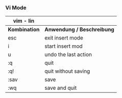 ### Vi Mode

| **vim - lin**        |                                 |
|----------------------|---------------------------------|
| **Kombination**      | **Anwendung /   Beschreibung**  |
| esc                  | exit insert mode                |
| i                    | start insert mod                |
| u                    | undo the last action            |
| :q                   | quit                            |
| :q!                  | quit without saving             |
| :sav                 | save                            |
| :wq                  | save and quit                   |
